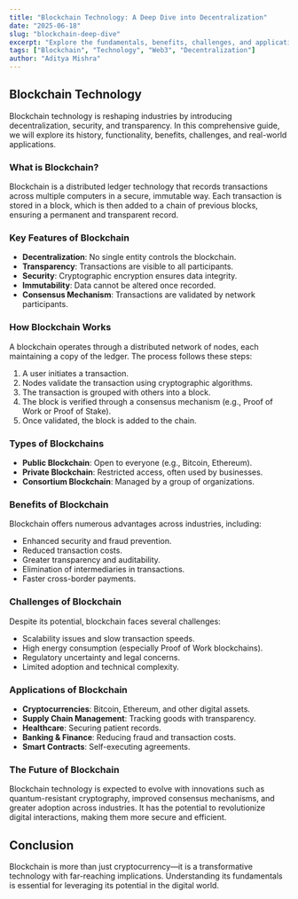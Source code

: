 ```yaml
---
title: "Blockchain Technology: A Deep Dive into Decentralization"
date: "2025-06-18"
slug: "blockchain-deep-dive"
excerpt: "Explore the fundamentals, benefits, challenges, and applications of blockchain technology in this comprehensive guide to decentralization."
tags: ["Blockchain", "Technology", "Web3", "Decentralization"]
author: "Aditya Mishra"
---
```


## Blockchain Technology

Blockchain technology is reshaping industries by introducing decentralization, security, and transparency. In this comprehensive guide, we will explore its history, functionality, benefits, challenges, and real-world applications.

### What is Blockchain?

Blockchain is a distributed ledger technology that records transactions across multiple computers in a secure, immutable way. Each transaction is stored in a block, which is then added to a chain of previous blocks, ensuring a permanent and transparent record.

### Key Features of Blockchain

- **Decentralization**: No single entity controls the blockchain.  
- **Transparency**: Transactions are visible to all participants.  
- **Security**: Cryptographic encryption ensures data integrity.  
- **Immutability**: Data cannot be altered once recorded.  
- **Consensus Mechanism**: Transactions are validated by network participants.  

### How Blockchain Works

A blockchain operates through a distributed network of nodes, each maintaining a copy of the ledger. The process follows these steps:

1. A user initiates a transaction.  
2. Nodes validate the transaction using cryptographic algorithms.  
3. The transaction is grouped with others into a block.  
4. The block is verified through a consensus mechanism (e.g., Proof of Work or Proof of Stake).  
5. Once validated, the block is added to the chain.  

### Types of Blockchains

- **Public Blockchain**: Open to everyone (e.g., Bitcoin, Ethereum).  
- **Private Blockchain**: Restricted access, often used by businesses.  
- **Consortium Blockchain**: Managed by a group of organizations.  

### Benefits of Blockchain

Blockchain offers numerous advantages across industries, including:

- Enhanced security and fraud prevention.  
- Reduced transaction costs.  
- Greater transparency and auditability.  
- Elimination of intermediaries in transactions.  
- Faster cross-border payments.  

### Challenges of Blockchain

Despite its potential, blockchain faces several challenges:

- Scalability issues and slow transaction speeds.  
- High energy consumption (especially Proof of Work blockchains).  
- Regulatory uncertainty and legal concerns.  
- Limited adoption and technical complexity.  

### Applications of Blockchain

- **Cryptocurrencies**: Bitcoin, Ethereum, and other digital assets.  
- **Supply Chain Management**: Tracking goods with transparency.  
- **Healthcare**: Securing patient records.  
- **Banking & Finance**: Reducing fraud and transaction costs.  
- **Smart Contracts**: Self-executing agreements.  

### The Future of Blockchain

Blockchain technology is expected to evolve with innovations such as quantum-resistant cryptography, improved consensus mechanisms, and greater adoption across industries. It has the potential to revolutionize digital interactions, making them more secure and efficient.

## Conclusion

Blockchain is more than just cryptocurrency—it is a transformative technology with far-reaching implications. Understanding its fundamentals is essential for leveraging its potential in the digital world.
